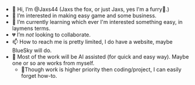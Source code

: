 - 👋 Hi, I’m @Jaxs44 (Jaxs the fox, or just Jaxs, yes I'm a furry🦊.)
- 👀 I’m interested in making easy game and some business.
- 🌱 I’m currently learning which ever I'm interested something easy, in laymens terms.
- 💔 I’m *not* looking to collaborate.
- 📫 How to reach me is pretty limited, I do have a website, maybe BlueSky will do.
- 🤖 Most of the work will be AI assisted (for quick and easy way). Maybe one or so are works from myself.
  - 🏢Though work is higher priority then coding/project, I can easily forget how-to.

<!---
Jaxs44/Jaxs44 is a ✨ special ✨ repository because its `README.md` (this file) appears on your GitHub profile.
You can click the Preview link to take a look at your changes.
--->
